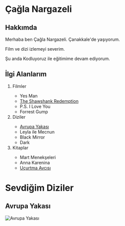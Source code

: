 <!DOCTYPE html>
<html lang="tr">
    <head>
        <meta charset="UTF-8">
        <meta name="site" content="hakkimda">
        <title>Patika ile HTML</title>
        <!-- Head bölümü -->
    </head>
    <body>
<h1>Çağla Nargazeli</h1>
<h2>Hakkımda</h2>
<!--Başlıklar-->
<p>Merhaba ben Çağla Nargazeli. Çanakkale'de yaşıyorum. </p>
 <p>Film ve dizi izlemeyi severim.</p>
 <p> Şu anda Kodluyoruz ile eğitimime devam ediyorum. </p>
 <h2>İlgi Alanlarım</h2>
<ol><li>Filmler</li>
 <ul> 
   <li>Yes Man</li>
   <a href="https://www.imdb.com/title/tt0111161/?ref_=nv_sr_srsg_0"target="blank"><li>The Shawshank Redemption</li></a>
   <li>P.S. I Love You </li>
   <li>Forrest Gump</li>
 </ul>
 <li>Diziler</li>
<ul>
   <a href="https://www.imdb.com/title/tt0421291/?ref_=nv_sr_srsg_0"target="blank"><li>Avrupa Yakası</li></a>
   <li>Leyla ile Mecnun</li>
   <li>Black Mirror</li>
   <li>Dark</li>
 </ul>
 <li>Kitaplar</li>
 <ul>
   <li>Mart Menekşeleri</li>
   <li>Anna Karenina</li>
   <a href="https://www.goodreads.com/book/show/6863831-u-urtma-avc-s?from_search=true&from_srp=true&qid=45OcE6WCha&rank=1"target="blank"><li>Uçurtma Avcısı</li></a>
</ul>
<!-- Sıralı Olmayan Listaler -->
 </ol>
 <!--Sıralı Listeler-->
 <h1>Sevdiğim Diziler</h1>
 <h2>Avrupa Yakası</h2>
 <img src="https://m.media-amazon.com/images/M/MV5BZDEzNzk4YmQtYWRhMi00ZGRmLTg2M2YtZjM2YTY0MWE1YWYwXkEyXkFqcGdeQXVyNDQ2MTMzODA@._V1_FMjpg_UX300_.jpg" alt="Avrupa Yakası">
     <!-- link kısmı -->
  </body>
</html>